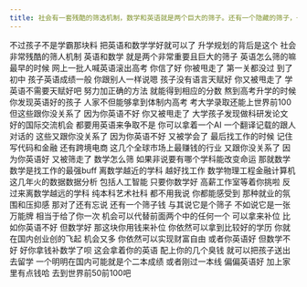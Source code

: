 ```yaml
---
title: 社会有一套残酷的筛选机制，数学和英语就是两个巨大的筛子。还有一个隐藏的筛子，一定看到最后
---
```

不过孩子不是学霸那块料
把英语和数学学好就可以了
升学规划的背后是这个
社会非常残酷的筛人机制
英语和数学
就是两个非常重要且巨大的筛子
英语怎么筛的嘛
最早的时候
网上一批人喊英语滚出高考
你信了好
你被甩走了
第一关都没过
到了初中
孩子英语成绩一般
你跟别人一样说嗯
孩子没有语言天赋好
你又被甩走了
学英语不需要天赋好吧
努力加正确的方法
就能得到相应的分数
熬到高考升学的时候
你发现英语好的孩子
人家不但能够拿到体制内高考
考大学录取还能上世界前100
但这些跟你没关系了
因为你英语不好
你又被甩走了
大学孩子发现做科研发论文
好的国际交流机会
都要用英语来争取不是
你可以拿着一个AI
一个翻译记载的跟人对话的
这些又跟你没关系了
因为你英语不好
又被学会了
最后找工作的时候
记住写代码和金融
还有跨境电商
这几个全球市场上最赚钱的行业
又跟你没关系了
因为你英语好
又被筛走了
数学怎么筛
如果非说要有哪个学科能改变命运
那就数学
数学是找工作的最强buff
离数学越近的学科
越好找工作
数学物理工程金融计算机
这几年火的数据数据分析
包括人工智能
只要你数学好
高薪工作室等着你挑啦
反过来离数学越远的学科
纯本科艺术社科
都不用我说
你都能感受到
那种就业的氛围和压抑感
那对了还有忘说
还有一个筛子钱
与其说它是个筛子
不如说它是一张万能牌
相当于给了你一次
机会可以代替前面两个中的任何一个
可以拿来补位
比如你英语不好
但数学好
那这块你用钱来补位
你依然可以拿到比较好的学历
你就在国内创业创的飞起
机会又多
你依然可以实现财富自由
或者你英语好
但数学不好
好你拿钱补数学了呗
这会拿着你的英语
配上你的几个臭钱
就可以把孩子送出去留学
一个明明在国内可能就是个二本成绩
或者刚过一本线
偏偏英语好
加上家里有点钱哈
去到世界前50前100吧
